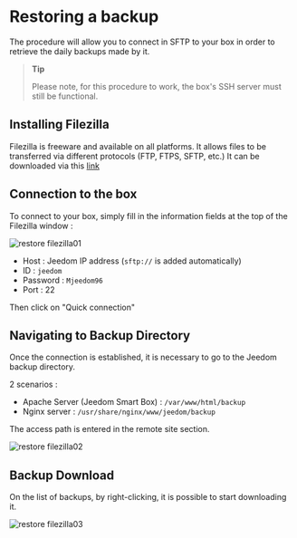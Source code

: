 # Restoring a backup

The procedure will allow you to connect in SFTP to your box in order to retrieve the daily backups made by it.

> **Tip**
>
> Please note, for this procedure to work, the box's SSH server must still be functional.

## Installing Filezilla

Filezilla is freeware and available on all platforms. It allows files to be transferred via different protocols (FTP, FTPS, SFTP, etc.) It can be downloaded via this [link](https://filezilla-project.org/download.php?type=client)

## Connection to the box

To connect to your box, simply fill in the information fields at the top of the Filezilla window :

![restore filezilla01](images/restore-filezilla01.jpg)

-   Host : Jeedom IP address (``sftp://`` is added automatically)
-   ID : ``jeedom``
-   Password : ``Mjeedom96``
-   Port : 22

Then click on "Quick connection"

## Navigating to Backup Directory

Once the connection is established, it is necessary to go to the Jeedom backup directory.

2 scenarios :

-   Apache Server (Jeedom Smart Box) : ``/var/www/html/backup``
-   Nginx server :  ``/usr/share/nginx/www/jeedom/backup``

The access path is entered in the remote site section.

![restore filezilla02](images/restore-filezilla02.jpg)

## Backup Download

On the list of backups, by right-clicking, it is possible to start downloading it.

![restore filezilla03](images/restore-filezilla03.jpg)
